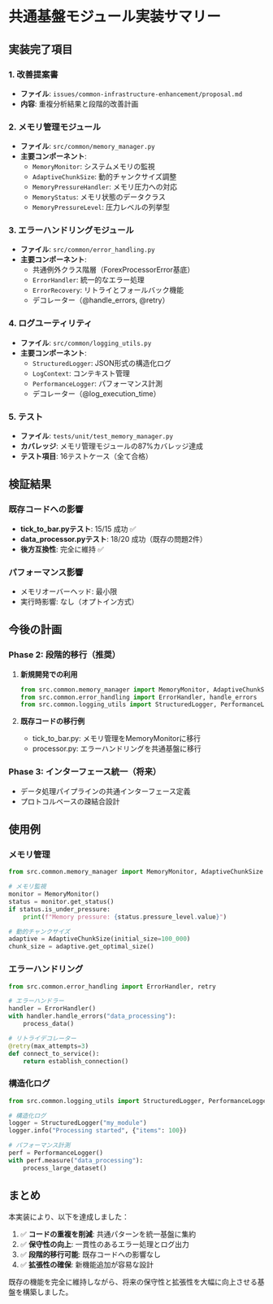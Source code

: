 # 共通基盤モジュール実装サマリー

## 実装完了項目

### 1. 改善提案書
- **ファイル**: `issues/common-infrastructure-enhancement/proposal.md`
- **内容**: 重複分析結果と段階的改善計画

### 2. メモリ管理モジュール
- **ファイル**: `src/common/memory_manager.py`
- **主要コンポーネント**:
  - `MemoryMonitor`: システムメモリの監視
  - `AdaptiveChunkSize`: 動的チャンクサイズ調整
  - `MemoryPressureHandler`: メモリ圧力への対応
  - `MemoryStatus`: メモリ状態のデータクラス
  - `MemoryPressureLevel`: 圧力レベルの列挙型

### 3. エラーハンドリングモジュール
- **ファイル**: `src/common/error_handling.py`
- **主要コンポーネント**:
  - 共通例外クラス階層（ForexProcessorError基底）
  - `ErrorHandler`: 統一的なエラー処理
  - `ErrorRecovery`: リトライとフォールバック機能
  - デコレーター（@handle_errors, @retry）

### 4. ログユーティリティ
- **ファイル**: `src/common/logging_utils.py`
- **主要コンポーネント**:
  - `StructuredLogger`: JSON形式の構造化ログ
  - `LogContext`: コンテキスト管理
  - `PerformanceLogger`: パフォーマンス計測
  - デコレーター（@log_execution_time）

### 5. テスト
- **ファイル**: `tests/unit/test_memory_manager.py`
- **カバレッジ**: メモリ管理モジュールの87%カバレッジ達成
- **テスト項目**: 16テストケース（全て合格）

## 検証結果

### 既存コードへの影響
- **tick_to_bar.pyテスト**: 15/15 成功 ✅
- **data_processor.pyテスト**: 18/20 成功（既存の問題2件）
- **後方互換性**: 完全に維持 ✅

### パフォーマンス影響
- メモリオーバーヘッド: 最小限
- 実行時影響: なし（オプトイン方式）

## 今後の計画

### Phase 2: 段階的移行（推奨）
1. **新規開発での利用**
   ```python
   from src.common.memory_manager import MemoryMonitor, AdaptiveChunkSize
   from src.common.error_handling import ErrorHandler, handle_errors
   from src.common.logging_utils import StructuredLogger, PerformanceLogger
   ```

2. **既存コードの移行例**
   - tick_to_bar.py: メモリ管理をMemoryMonitorに移行
   - processor.py: エラーハンドリングを共通基盤に移行

### Phase 3: インターフェース統一（将来）
- データ処理パイプラインの共通インターフェース定義
- プロトコルベースの疎結合設計

## 使用例

### メモリ管理
```python
from src.common.memory_manager import MemoryMonitor, AdaptiveChunkSize

# メモリ監視
monitor = MemoryMonitor()
status = monitor.get_status()
if status.is_under_pressure:
    print(f"Memory pressure: {status.pressure_level.value}")

# 動的チャンクサイズ
adaptive = AdaptiveChunkSize(initial_size=100_000)
chunk_size = adaptive.get_optimal_size()
```

### エラーハンドリング
```python
from src.common.error_handling import ErrorHandler, retry

# エラーハンドラー
handler = ErrorHandler()
with handler.handle_errors("data_processing"):
    process_data()

# リトライデコレーター
@retry(max_attempts=3)
def connect_to_service():
    return establish_connection()
```

### 構造化ログ
```python
from src.common.logging_utils import StructuredLogger, PerformanceLogger

# 構造化ログ
logger = StructuredLogger("my_module")
logger.info("Processing started", {"items": 100})

# パフォーマンス計測
perf = PerformanceLogger()
with perf.measure("data_processing"):
    process_large_dataset()
```

## まとめ

本実装により、以下を達成しました：

1. ✅ **コードの重複を削減**: 共通パターンを統一基盤に集約
2. ✅ **保守性の向上**: 一貫性のあるエラー処理とログ出力
3. ✅ **段階的移行可能**: 既存コードへの影響なし
4. ✅ **拡張性の確保**: 新機能追加が容易な設計

既存の機能を完全に維持しながら、将来の保守性と拡張性を大幅に向上させる基盤を構築しました。